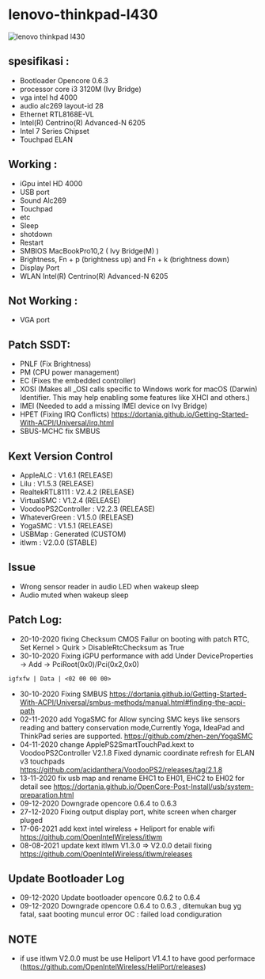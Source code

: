 # lenovo-thinkpad-l430
![lenovo thinkpad l430](https://res.cloudinary.com/dk0053zbe/image/upload/v1604047563/wp_lkr4kr.jpg)

## spesifikasi :
- Bootloader Opencore 0.6.3
- processor core i3 3120M (Ivy Bridge)
- vga intel hd 4000
- audio alc269 layout-id 28
- Ethernet RTL8168E-VL
- Intel(R) Centrino(R) Advanced-N 6205
- Intel 7 Series Chipset
- Touchpad ELAN

## Working :
- iGpu intel HD 4000
- USB port
- Sound Alc269
- Touchpad
- etc
- Sleep
- shotdown
- Restart
- SMBIOS MacBookPro10,2 ( Ivy Bridge(M) )
- Brightness, Fn + p (brightness up) and Fn + k (brightness down)
- Display Port
- WLAN Intel(R) Centrino(R) Advanced-N 6205
## Not Working :
- VGA port

## Patch SSDT:
- PNLF (Fix Brightness)
- PM (CPU power management)
- EC (Fixes the embedded controller)
- XOSI (Makes all _OSI calls specific to Windows work for macOS (Darwin) Identifier. This may help enabling some features like XHCI and others.)
- IMEI (Needed to add a missing IMEI device on Ivy Bridge)
- HPET (Fixing IRQ Conflicts) https://dortania.github.io/Getting-Started-With-ACPI/Universal/irq.html
- SBUS-MCHC fix SMBUS

## Kext Version Control
- AppleALC              : V1.6.1 (RELEASE)
- Lilu                  : V1.5.3 (RELEASE)
- RealtekRTL8111        : V2.4.2 (RELEASE)
- VirtualSMC            : V1.2.4 (RELEASE)
- VoodooPS2Controller   : V2.2.3 (RELEASE)
- WhateverGreen         : V1.5.0 (RELEASE)
- YogaSMC               : V1.5.1 (RELEASE)
- USBMap                : Generated (CUSTOM)
- itlwm                 : V2.0.0 (STABLE)

## Issue
- Wrong sensor reader in audio LED when wakeup sleep 
- Audio muted when wakeup sleep 


## Patch Log:
- 20-10-2020 fixing Checksum CMOS Failur on booting with patch RTC, Set Kernel > Quirk > DisableRtcChecksum as True
- 30-10-2020 Fixing iGPU performance with add Under DeviceProperties -> Add -> PciRoot(0x0)/Pci(0x2,0x0)
```txt
igfxfw | Data | <02 00 00 00>
```
- 30-10-2020 Fixing SMBUS https://dortania.github.io/Getting-Started-With-ACPI/Universal/smbus-methods/manual.html#finding-the-acpi-path
- 02-11-2020 add YogaSMC for Allow syncing SMC keys like sensors reading and battery conservation mode,Currently Yoga, IdeaPad and ThinkPad series are supported. https://github.com/zhen-zen/YogaSMC 
- 04-11-2020 change ApplePS2SmartTouchPad.kext to VoodooPS2Controller V2.1.8 Fixed dynamic coordinate refresh for ELAN v3 touchpads https://github.com/acidanthera/VoodooPS2/releases/tag/2.1.8
- 13-11-2020 fix usb map and rename  EHC1 to EH01, EHC2 to EH02 for detail see https://dortania.github.io/OpenCore-Post-Install/usb/system-preparation.html
- 09-12-2020 Downgrade opencore 0.6.4 to 0.6.3 
- 27-12-2020 Fixing output display port, white screen when charger pluged
- 17-06-2021 add kext intel wireless + Heliport for enable wifi https://github.com/OpenIntelWireless/itlwm
- 08-08-2021 update kext itlwm V1.3.0 => V2.0.0 detail fixing https://github.com/OpenIntelWireless/itlwm/releases

## Update Bootloader Log
- 09-12-2020 Update bootloader opencore 0.6.2 to 0.6.4
- 09-12-2020 Downgrade opencore 0.6.4 to 0.6.3 , ditemukan bug yg fatal, saat booting muncul error OC : failed load condiguration

## NOTE
- if use itlwm V2.0.0 must be use Heliport V1.4.1 to have good performace (https://github.com/OpenIntelWireless/HeliPort/releases)
